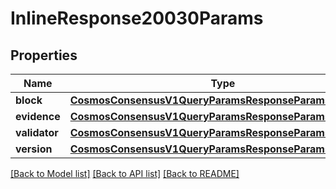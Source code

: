 # InlineResponse20030Params

## Properties
Name | Type | Description | Notes
------------ | ------------- | ------------- | -------------
**block** | [**CosmosConsensusV1QueryParamsResponseParamsBlock**](CosmosConsensusV1QueryParamsResponseParamsBlock.md) |  | [optional] 
**evidence** | [**CosmosConsensusV1QueryParamsResponseParamsEvidence**](CosmosConsensusV1QueryParamsResponseParamsEvidence.md) |  | [optional] 
**validator** | [**CosmosConsensusV1QueryParamsResponseParamsValidator**](CosmosConsensusV1QueryParamsResponseParamsValidator.md) |  | [optional] 
**version** | [**CosmosConsensusV1QueryParamsResponseParamsVersion**](CosmosConsensusV1QueryParamsResponseParamsVersion.md) |  | [optional] 

[[Back to Model list]](../README.md#documentation-for-models) [[Back to API list]](../README.md#documentation-for-api-endpoints) [[Back to README]](../README.md)

